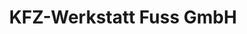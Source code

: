 ---
title: "KFZ-Werkstatt Fuss GmbH"
url: /wuerzburg/kfz-werkstatt-fuss-gmbh/
shop: Autowerkstatt
---